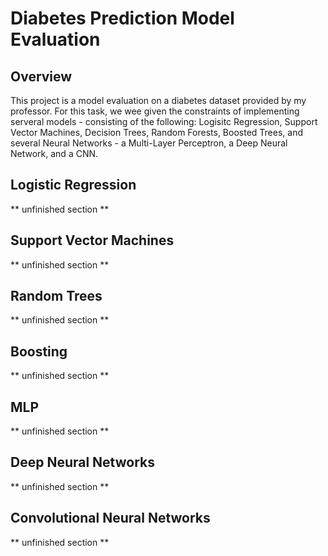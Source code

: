 # Diabetes Prediction Model Evaluation

## Overview
This project is a model evaluation on a diabetes dataset provided by my professor. For this task, we wee given the constraints of implementing serveral models - consisting of the following: Logisitc Regression, Support Vector Machines, Decision Trees, Random Forests, Boosted Trees, and several Neural Networks - a Multi-Layer Perceptron, a Deep Neural Network, and a CNN.

## Logistic Regression
** unfinished section **

## Support Vector Machines
** unfinished section **

## Random Trees
** unfinished section **

## Boosting
** unfinished section **

## MLP
** unfinished section **

## Deep Neural Networks
** unfinished section **

## Convolutional Neural Networks
** unfinished section **


